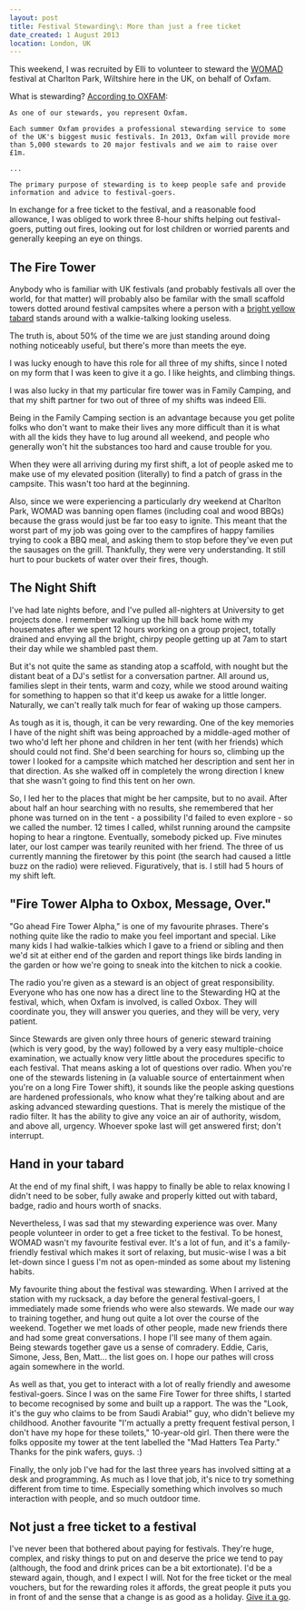 ```yaml
---
layout: post
title: Festival Stewarding\: More than just a free ticket
date_created: 1 August 2013
location: London, UK
---
```


This weekend, I was recruited by Elli to volunteer to steward the [WOMAD](http://womad.org/) festival at Charlton Park, Wiltshire here in the UK, on behalf of Oxfam.

What is stewarding? [According to OXFAM](http://www.oxfam.org.uk/stewarding):

	As one of our stewards, you represent Oxfam.

	Each summer Oxfam provides a professional stewarding service to some of the UK's biggest music festivals. In 2013, Oxfam will provide more than 5,000 stewards to 20 major festivals and we aim to raise over £1m.

	...

	The primary purpose of stewarding is to keep people safe and provide information and advice to festival-goers.

In exchange for a free ticket to the festival, and a reasonable food allowance, I was obliged to work three 8-hour shifts helping out festival-goers, putting out fires, looking out for lost children or worried parents and generally keeping an eye on things.

## The Fire Tower

Anybody who is familiar with UK festivals (and probably festivals all over the world, for that matter) will probably also be familar with the small scaffold towers dotted around festival campsites where a person with a [bright yellow tabard](https://www.google.co.uk/search?q=bright+yellow+tabard&um=1&ie=UTF-8&hl=en&tbm=isch) stands around with a walkie-talking looking useless.

The truth is, about 50% of the time we are just standing around doing nothing noticeably useful, but there's more than meets the eye.

I was lucky enough to have this role for all three of my shifts, since I noted on my form that I was keen to give it a go. I like heights, and climbing things.

I was also lucky in that my particular fire tower was in Family Camping, and that my shift partner for two out of three of my shifts was indeed Elli.

Being in the Family Camping section is an advantage because you get polite folks who don't want to make their lives any more difficult than it is what with all the kids they have to lug around all weekend, and people who generally won't hit the substances too hard and cause trouble for you.

When they were all arriving during my first shift, a lot of people asked me to make use of my elevated position (literally) to find a patch of grass in the campsite. This wasn't too hard at the beginning.

Also, since we were experiencing a particularly dry weekend at Charlton Park, WOMAD was banning open flames (including coal and wood BBQs) because the grass would just be far too easy to ignite. This meant that the worst part of my job was going over to the campfires of happy families trying to cook a BBQ meal, and asking them to stop before they've even put the sausages on the grill. Thankfully, they were very understanding. It still hurt to pour buckets of water over their fires, though.

## The Night Shift

I've had late nights before, and I've pulled all-nighters at University to get projects done. I remember walking up the hill back home with my housemates after we spent 12 hours working on a group project, totally drained and envying all the bright, chirpy people getting up at 7am to start their day while we shambled past them.

But it's not quite the same as standing atop a scaffold, with nought but the distant beat of a DJ's setlist for a conversation partner. All around us, families slept in their tents, warm and cozy, while we stood around waiting for something to happen so that it'd keep us awake for a little longer. Naturally, we can't really talk much for fear of waking up those campers.

As tough as it is, though, it can be very rewarding. One of the key memories I have of the night shift was being approached by a middle-aged mother of two who'd left her phone and children in her tent (with her friends) which should could not find. She'd been searching for hours so, climbing up the tower I looked for a campsite which matched her description and sent her in that direction. As she walked off in completely the wrong direction I knew that she wasn't going to find this tent on her own.

So, I led her to the places that might be her campsite, but to no avail. After about half an hour searching with no results, she remembered that her phone was turned on in the tent - a possibility I'd failed to even explore - so we called the number. 12 times I called, whilst running around the campsite hoping to hear a ringtone. Eventually, somebody picked up. Five minutes later, our lost camper was tearily reunited with her friend. The three of us currently manning the firetower by this point (the search had caused a little buzz on the radio) were relieved. Figuratively, that is. I still had 5 hours of my shift left.

## "Fire Tower Alpha to Oxbox, Message, Over."

"Go ahead Fire Tower Alpha," is one of my favourite phrases. There's nothing quite like the radio to make you feel important and special. Like many kids I had walkie-talkies which I gave to a friend or sibling and then we'd sit at either end of the garden and report things like birds landing in the garden or how we're going to sneak into the kitchen to nick a cookie.

The radio you're given as a steward is an object of great responsibility. Everyone who has one now has a direct line to the Stewarding HQ at the festival, which, when Oxfam is involved, is called Oxbox. They will coordinate you, they will answer you queries, and they will be very, very patient.

Since Stewards are given only three hours of generic steward training (which is very good, by the way) followed by a very easy multiple-choice examination, we actually know very little about the procedures specific to each festival. That means asking a lot of questions over radio. When you're one of the stewards listening in (a valuable source of entertainment when you're on a long Fire Tower shift), it sounds like the people asking questions are hardened professionals, who know what they're talking about and are asking advanced stewarding questions. That is merely the mistique of the radio filter. It has the ability to give any voice an air of authority, wisdom, and above all, urgency. Whoever spoke last will get answered first; don't interrupt.

## Hand in your tabard

At the end of my final shift, I was happy to finally be able to relax knowing I didn't need to be sober, fully awake and properly kitted out with tabard, badge, radio and hours worth of snacks.

Nevertheless, I was sad that my stewarding experience was over. Many people volunteer in order to get a free ticket to the festival. To be honest, WOMAD wasn't my favourite festival ever. It's a lot of fun, and it's a family-friendly festival which makes it sort of relaxing, but music-wise I was a bit let-down since I guess I'm not as open-minded as some about my listening habits.

My favourite thing about the festival was stewarding. When I arrived at the station with my rucksack, a day before the general festival-goers, I immediately made some friends who were also stewards. We made our way to training together, and hung out quite a lot over the course of the weekend. Together we met loads of other people, made new friends there and had some great conversations. I hope I'll see many of them again. Being stewards together gave us a sense of comradery. Eddie, Caris, Simone, Jess, Ben, Matt... the list goes on. I hope our pathes will cross again somewhere in the world.

As well as that, you get to interact with a lot of really friendly and awesome festival-goers. Since I was on the same Fire Tower for three shifts, I started to become recognised by some and built up a rapport. The was the "Look, it's the guy who claims to be from Saudi Arabia!" guy, who didn't believe my childhood. Another favourite "I'm actually a pretty frequent festival person, I don't have my hope for these toilets," 10-year-old girl. Then there were the folks opposite my tower at the tent labelled the "Mad Hatters Tea Party." Thanks for the pink wafers, guys. :)

Finally, the only job I've had for the last three years has involved sitting at a desk and programming. As much as I love that job, it's nice to try something different from time to time. Especially something which involves so much interaction with people, and so much outdoor time.

## Not just a free ticket to a festival

I've never been that bothered about paying for festivals. They're huge, complex, and risky things to put on and deserve the price we tend to pay (although, the food and drink prices can be a bit extortionate). I'd be a steward again, though, and I expect I will. Not for the free ticket or the meal vouchers, but for the rewarding roles it affords, the great people it puts you in front of and the sense that a change is as good as a holiday. [Give it a go](http://www.oxfam.org.uk/stewarding).